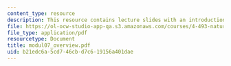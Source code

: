 ```yaml
---
content_type: resource
description: This resource contains lecture slides with an introduction to radiance.
file: https://ol-ocw-studio-app-qa.s3.amazonaws.com/courses/4-493-natural-light-in-design-january-iap-2006/b21edc6a5cd746cbd7c619156a401dae_modul07_overview.pdf
file_type: application/pdf
resourcetype: Document
title: modul07_overview.pdf
uid: b21edc6a-5cd7-46cb-d7c6-19156a401dae
---
```

